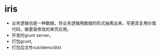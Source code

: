 # iris
* 业务逻辑也是一种数据，将业务逻辑用数据的形式抽离出来，写更具复用价值代码，做更易修改的单页应用。
* 开发时grunt server，
* 打包grunt,
* 打包后文件out/demo/dist
